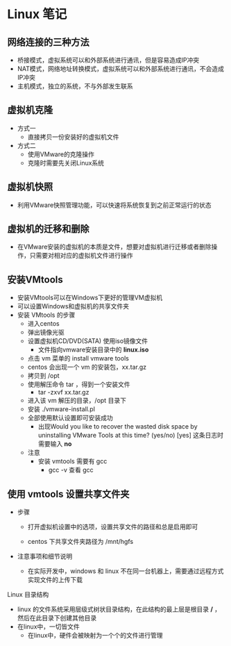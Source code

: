 # Linux 笔记

## 网络连接的三种方法

- 桥接模式，虚拟系统可以和外部系统进行通讯，但是容易造成IP冲突
- NAT模式，网络地址转换模式，虚拟系统可以和外部系统进行通讯，不会造成IP冲突
- 主机模式，独立的系统，不与外部发生联系

## 虚拟机克隆

- 方式一 
  - 直接拷贝一份安装好的虚拟机文件
- 方式二
  - 使用VMware的克隆操作
  - 克隆时需要先关闭Linux系统

## 虚拟机快照

- 利用VMware快照管理功能，可以快速将系统恢复到之前正常运行的状态

## 虚拟机的迁移和删除

- 在VMware安装的虚拟机的本质是文件，想要对虚拟机进行迁移或者删除操作，只需要对相对应的虚拟机文件进行操作

## 安装VMtools

- 安装VMtools可以在Windows下更好的管理VM虚拟机
- 可以设置Windows和虚拟机的共享文件夹
- 安装 VMtools 的步骤
  -  进入centos
  - 弹出镜像光驱
  - 设置虚拟机CD/DVD(SATA) 使用iso镜像文件
    - 文件指向vmware安装目录中的 **linux.iso**
  - 点击 vm 菜单的 install vmware tools
  - centos 会出现一个 vm 的安装包，xx.tar.gz
  - 拷贝到 /opt 
  - 使用解压命令 tar ，得到一个安装文件
    - tar -zxvf xx.tar.gz
  - 进入该 vm 解压的目录，/opt 目录下
  - 安装 ./vmware-install.pl
  - 全部使用默认设置即可安装成功
    - 出现Would you like to recover the wasted disk space by uninstalling VMware Tools at
      this time? (yes/no) [yes]  这条日志时需要输入 **no**
  - 注意
    - 安装 vmtools 需要有 gcc
      - gcc -v 查看 gcc 

## 使用 vmtools 设置共享文件夹

- 步骤

  - 打开虚拟机设置中的选项，设置共享文件的路径和总是启用即可

  - centos 下共享文件夹路径为 /mnt/hgfs

- 注意事项和细节说明
  - 在实际开发中，windows 和 linux 不在同一台机器上，需要通过远程方式实现文件的上传下载

Linux 目录结构

- linux 的文件系统采用层级式树状目录结构，在此结构的最上层是根目录 **/** ，然后在此目录下创建其他目录
- 在linux中，一切皆文件
  - 在linux中，硬件会被映射为一个个的文件进行管理